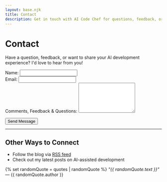 ```yaml
---
layout: base.njk
title: Contact
description: Get in touch with AI Code Chef for questions, feedback, or collaboration opportunities. 
---
```


# Contact

Have a question, feedback, or want to share your AI development experience? I'd love to hear from you!

<form name="contact" method="POST" data-netlify="true" netlify-honeypot="bot-field" action="/thanks/">
  <p style="display: none;">
    <label>Don't fill this out if you're human: <input name="bot-field" /></label>
  </p>
  
  <div class="form-group">
    <label for="name">Name:</label>
    <input type="text" id="name" name="name" required>
  </div>
  
  <div class="form-group">
    <label for="email">Email:</label>
    <input type="email" id="email" name="email" required>
  </div>
  
  <div class="form-group">
    <label for="message">Comments, Feedback & Questions:</label>
    <textarea id="message" name="message" rows="6" required></textarea>
  </div>
  
  <button type="submit" class="submit-btn">Send Message</button>
</form>

---

## Other Ways to Connect

- Follow the blog via [RSS feed](/feed.xml)
- Check out my latest posts on AI-assisted development

{% set randomQuote = quotes | randomQuote %}
*"{{ randomQuote.text }}"* — {{ randomQuote.author }}